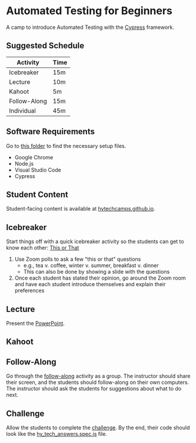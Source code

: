 # Automated Testing for Beginners
A camp to introduce Automated Testing with the [Cypress](https://www.cypress.io/) framework.

## Suggested Schedule

| Activity | Time |
|-|-|
| Icebreaker | 15m |
| Lecture | 10m |
| Kahoot | 5m |
| Follow-Along | 15m |
| Individual | 45m |

## Software Requirements
Go to [this folder](https://app.sharebase.com/#/folder/1279586/share/3-TMkMlfmH5Qx1RFMll6XB4vI3Reo) to find the necessary setup files.

- Google Chrome
- Node.js
- Visual Studio Code
- Cypress

## Student Content
Student-facing content is available at [hytechcamps.github.io](https://hytechcamps.github.io/automated-testing).

## Icebreaker
Start things off with a quick icebreaker activity so the students can get to know each other: [This or That](https://www.teacherspayteachers.com/Product/This-or-That-An-Icebreaker-that-Rocks-1977647)

1. Use Zoom polls to ask a few "this or that" questions
    - e.g., tea v. coffee, winter v. summer, breakfast v. dinner
    - This can also be done by showing a slide with the questions
1. Once each student has stated their opinion, go around the Zoom room and have each student introduce themselves and explain their preferences

## Lecture
Present the [PowerPoint](AutomatedTestingForBeginners.pptx).

## Kahoot

## Follow-Along
Go through the [follow-along](FollowAlong.md) activity as a group. The instructor should share their screen, and the students should follow-along on their own computers. The instructor should ask the students for suggestions about what to do next.

## Challenge
Allow the students to complete the [challenge](Challenge.md). By the end, their code should look like the [hy_tech_answers.spec.js](CypressProject/cypress/integration/hy_tech_answers.spec.js) file.